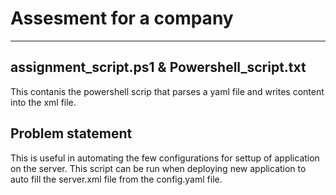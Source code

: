 # Assesment for a company
_________________________________________________________________________________________________________
## assignment_script.ps1 & Powershell_script.txt 
This contanis the powershell scrip that parses a yaml file and writes content into the xml file. 

## Problem statement
This is useful in automating the few configurations for settup of application on the server.
This script can be run when deploying new application to auto fill the server.xml file from the config.yaml file.
